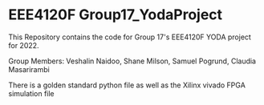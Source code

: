 # EEE4120F Group17_YodaProject

This Repository contains the code for Group 17's EEE4120F YODA project for 2022.

Group Members: Veshalin Naidoo, Shane Milson, Samuel Pogrund, Claudia Masarirambi

There is a golden standard python file as well as the Xilinx vivado FPGA simulation file
